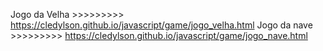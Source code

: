Jogo da Velha >>>>>>>>> https://cledylson.github.io/javascript/game/jogo_velha.html
Jogo da nave >>>>>>>>> https://cledylson.github.io/javascript/game/jogo_nave.html
